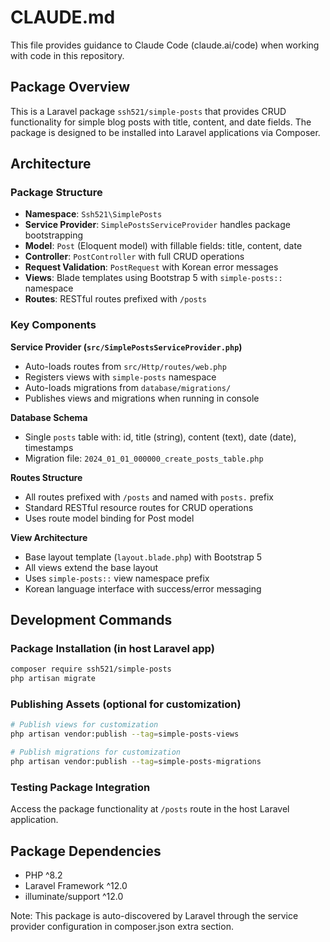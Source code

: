 # CLAUDE.md

This file provides guidance to Claude Code (claude.ai/code) when working with code in this repository.

## Package Overview

This is a Laravel package `ssh521/simple-posts` that provides CRUD functionality for simple blog posts with title, content, and date fields. The package is designed to be installed into Laravel applications via Composer.

## Architecture

### Package Structure
- **Namespace**: `Ssh521\SimplePosts`
- **Service Provider**: `SimplePostsServiceProvider` handles package bootstrapping
- **Model**: `Post` (Eloquent model) with fillable fields: title, content, date
- **Controller**: `PostController` with full CRUD operations
- **Request Validation**: `PostRequest` with Korean error messages
- **Views**: Blade templates using Bootstrap 5 with `simple-posts::` namespace
- **Routes**: RESTful routes prefixed with `/posts`

### Key Components

**Service Provider (`src/SimplePostsServiceProvider.php`)**
- Auto-loads routes from `src/Http/routes/web.php`
- Registers views with `simple-posts` namespace
- Auto-loads migrations from `database/migrations/`
- Publishes views and migrations when running in console

**Database Schema**
- Single `posts` table with: id, title (string), content (text), date (date), timestamps
- Migration file: `2024_01_01_000000_create_posts_table.php`

**Routes Structure**
- All routes prefixed with `/posts` and named with `posts.` prefix
- Standard RESTful resource routes for CRUD operations
- Uses route model binding for Post model

**View Architecture**
- Base layout template (`layout.blade.php`) with Bootstrap 5
- All views extend the base layout
- Uses `simple-posts::` view namespace prefix
- Korean language interface with success/error messaging

## Development Commands

### Package Installation (in host Laravel app)
```bash
composer require ssh521/simple-posts
php artisan migrate
```

### Publishing Assets (optional for customization)
```bash
# Publish views for customization
php artisan vendor:publish --tag=simple-posts-views

# Publish migrations for customization
php artisan vendor:publish --tag=simple-posts-migrations
```

### Testing Package Integration
Access the package functionality at `/posts` route in the host Laravel application.

## Package Dependencies

- PHP ^8.2
- Laravel Framework ^12.0
- illuminate/support ^12.0

Note: This package is auto-discovered by Laravel through the service provider configuration in composer.json extra section.